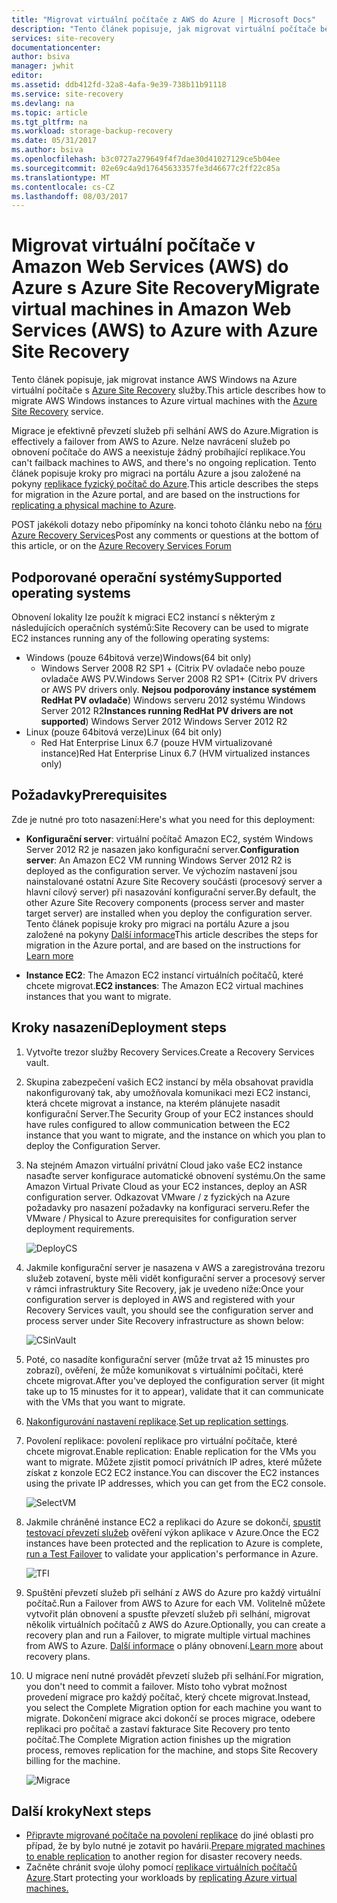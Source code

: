 ```yaml
---
title: "Migrovat virtuální počítače z AWS do Azure | Microsoft Docs"
description: "Tento článek popisuje, jak migrovat virtuální počítače běžící v Amazon Web Services (AWS) do Azure pomocí Azure Site Recovery."
services: site-recovery
documentationcenter: 
author: bsiva
manager: jwhit
editor: 
ms.assetid: ddb412fd-32a8-4afa-9e39-738b11b91118
ms.service: site-recovery
ms.devlang: na
ms.topic: article
ms.tgt_pltfrm: na
ms.workload: storage-backup-recovery
ms.date: 05/31/2017
ms.author: bsiva
ms.openlocfilehash: b3c0727a279649f4f7dae30d41027129ce5b04ee
ms.sourcegitcommit: 02e69c4a9d17645633357fe3d46677c2ff22c85a
ms.translationtype: MT
ms.contentlocale: cs-CZ
ms.lasthandoff: 08/03/2017
---
```

# <a name="migrate-virtual-machines-in-amazon-web-services-aws-to-azure-with-azure-site-recovery"></a><span data-ttu-id="cca71-103">Migrovat virtuální počítače v Amazon Web Services (AWS) do Azure s Azure Site Recovery</span><span class="sxs-lookup"><span data-stu-id="cca71-103">Migrate virtual machines in Amazon Web Services (AWS) to Azure with Azure Site Recovery</span></span>

<span data-ttu-id="cca71-104">Tento článek popisuje, jak migrovat instance AWS Windows na Azure virtuální počítače s [Azure Site Recovery](site-recovery-overview.md) služby.</span><span class="sxs-lookup"><span data-stu-id="cca71-104">This article describes how to migrate AWS Windows instances to Azure virtual machines with the [Azure Site Recovery](site-recovery-overview.md) service.</span></span>

<span data-ttu-id="cca71-105">Migrace je efektivně převzetí služeb při selhání AWS do Azure.</span><span class="sxs-lookup"><span data-stu-id="cca71-105">Migration is effectively a failover from AWS to Azure.</span></span> <span data-ttu-id="cca71-106">Nelze navrácení služeb po obnovení počítače do AWS a neexistuje žádný probíhající replikace.</span><span class="sxs-lookup"><span data-stu-id="cca71-106">You can't failback machines to AWS, and there's no ongoing replication.</span></span> <span data-ttu-id="cca71-107">Tento článek popisuje kroky pro migraci na portálu Azure a jsou založené na pokyny [replikace fyzický počítač do Azure](site-recovery-vmware-to-azure.md).</span><span class="sxs-lookup"><span data-stu-id="cca71-107">This article describes the steps for migration in the Azure portal, and are based on the instructions for [replicating a physical machine to Azure](site-recovery-vmware-to-azure.md).</span></span>

<span data-ttu-id="cca71-108">POST jakékoli dotazy nebo připomínky na konci tohoto článku nebo na [fóru Azure Recovery Services](https://social.msdn.microsoft.com/forums/azure/home?forum=hypervrecovmgr)</span><span class="sxs-lookup"><span data-stu-id="cca71-108">Post any comments or questions at the bottom of this article, or on the [Azure Recovery Services Forum](https://social.msdn.microsoft.com/forums/azure/home?forum=hypervrecovmgr)</span></span>

## <a name="supported-operating-systems"></a><span data-ttu-id="cca71-109">Podporované operační systémy</span><span class="sxs-lookup"><span data-stu-id="cca71-109">Supported operating systems</span></span>

<span data-ttu-id="cca71-110">Obnovení lokality lze použít k migraci EC2 instancí s některým z následujících operačních systémů:</span><span class="sxs-lookup"><span data-stu-id="cca71-110">Site Recovery can be used to migrate EC2 instances running any of the following operating systems:</span></span>

- <span data-ttu-id="cca71-111">Windows (pouze 64bitová verze)</span><span class="sxs-lookup"><span data-stu-id="cca71-111">Windows(64 bit only)</span></span>
    - <span data-ttu-id="cca71-112">Windows Server 2008 R2 SP1 + (Citrix PV ovladače nebo pouze ovladače AWS PV.</span><span class="sxs-lookup"><span data-stu-id="cca71-112">Windows Server 2008 R2 SP1+ (Citrix PV drivers or AWS PV drivers only.</span></span> <span data-ttu-id="cca71-113">**Nejsou podporovány instance systémem RedHat PV ovladače**) Windows serveru 2012 systému Windows Server 2012 R2</span><span class="sxs-lookup"><span data-stu-id="cca71-113">**Instances running RedHat PV drivers are not supported**) Windows Server 2012 Windows Server 2012 R2</span></span>
- <span data-ttu-id="cca71-114">Linux (pouze 64bitová verze)</span><span class="sxs-lookup"><span data-stu-id="cca71-114">Linux (64 bit only)</span></span>
    - <span data-ttu-id="cca71-115">Red Hat Enterprise Linux 6.7 (pouze HVM virtualizované instance)</span><span class="sxs-lookup"><span data-stu-id="cca71-115">Red Hat Enterprise Linux 6.7 (HVM virtualized instances only)</span></span>

## <a name="prerequisites"></a><span data-ttu-id="cca71-116">Požadavky</span><span class="sxs-lookup"><span data-stu-id="cca71-116">Prerequisites</span></span>

<span data-ttu-id="cca71-117">Zde je nutné pro toto nasazení:</span><span class="sxs-lookup"><span data-stu-id="cca71-117">Here's what you need for this deployment:</span></span>

* <span data-ttu-id="cca71-118">**Konfigurační server**: virtuální počítač Amazon EC2, systém Windows Server 2012 R2 je nasazen jako konfigurační server.</span><span class="sxs-lookup"><span data-stu-id="cca71-118">**Configuration server**: An Amazon EC2 VM running Windows Server 2012 R2 is deployed as the configuration server.</span></span> <span data-ttu-id="cca71-119">Ve výchozím nastavení jsou nainstalované ostatní Azure Site Recovery součásti (procesový server a hlavní cílový server) při nasazování konfigurační server.</span><span class="sxs-lookup"><span data-stu-id="cca71-119">By default, the other Azure Site Recovery components (process server and master target server) are installed when you deploy the configuration server.</span></span> <span data-ttu-id="cca71-120">Tento článek popisuje kroky pro migraci na portálu Azure a jsou založené na pokyny [Další informace](site-recovery-components.md)</span><span class="sxs-lookup"><span data-stu-id="cca71-120">This article describes the steps for migration in the Azure portal, and are based on the instructions for  [Learn more](site-recovery-components.md)</span></span>

* <span data-ttu-id="cca71-121">**Instance EC2**: The Amazon EC2 instancí virtuálních počítačů, které chcete migrovat.</span><span class="sxs-lookup"><span data-stu-id="cca71-121">**EC2 instances**: The Amazon EC2 virtual machines instances that you want to migrate.</span></span>

## <a name="deployment-steps"></a><span data-ttu-id="cca71-122">Kroky nasazení</span><span class="sxs-lookup"><span data-stu-id="cca71-122">Deployment steps</span></span>

1. <span data-ttu-id="cca71-123">Vytvořte trezor služby Recovery Services.</span><span class="sxs-lookup"><span data-stu-id="cca71-123">Create a Recovery Services vault.</span></span>
2. <span data-ttu-id="cca71-124">Skupina zabezpečení vašich EC2 instancí by měla obsahovat pravidla nakonfigurovaný tak, aby umožňovala komunikaci mezi EC2 instanci, která chcete migrovat a instance, na kterém plánujete nasadit konfigurační Server.</span><span class="sxs-lookup"><span data-stu-id="cca71-124">The Security Group of your EC2 instances should have rules configured to allow communication between the EC2 instance that you want to migrate, and the instance on which you plan to deploy the Configuration Server.</span></span>

3. <span data-ttu-id="cca71-125">Na stejném Amazon virtuální privátní Cloud jako vaše EC2 instance nasaďte server konfigurace automatické obnovení systému.</span><span class="sxs-lookup"><span data-stu-id="cca71-125">On the same Amazon Virtual Private Cloud as your EC2 instances, deploy an ASR configuration server.</span></span> <span data-ttu-id="cca71-126">Odkazovat VMware / z fyzických na Azure požadavky pro nasazení požadavky na konfiguraci serveru.</span><span class="sxs-lookup"><span data-stu-id="cca71-126">Refer the VMware / Physical to Azure prerequisites for configuration server deployment requirements.</span></span>

    ![DeployCS](./media/site-recovery-migrate-aws-to-azure/migration_pic2.png)

4.  <span data-ttu-id="cca71-128">Jakmile konfigurační server je nasazena v AWS a zaregistrována trezoru služeb zotavení, byste měli vidět konfigurační server a procesový server v rámci infrastruktury Site Recovery, jak je uvedeno níže:</span><span class="sxs-lookup"><span data-stu-id="cca71-128">Once your configuration server is deployed in AWS and registered with your Recovery Services vault, you should see the configuration server and process server under Site Recovery infrastructure as shown below:</span></span>

    ![CSinVault](./media/site-recovery-migrate-aws-to-azure/migration_pic3.png)

5. <span data-ttu-id="cca71-130">Poté, co nasadíte konfigurační server (může trvat až 15 minustes pro zobrazí), ověření, že může komunikovat s virtuálními počítači, které chcete migrovat.</span><span class="sxs-lookup"><span data-stu-id="cca71-130">After you've deployed the configuration server (it might take up to 15 minustes for it to appear), validate that it can communicate with the VMs that you want to migrate.</span></span>

6. <span data-ttu-id="cca71-131">[Nakonfigurování nastavení replikace](site-recovery-setup-replication-settings-vmware.md).</span><span class="sxs-lookup"><span data-stu-id="cca71-131">[Set up replication settings](site-recovery-setup-replication-settings-vmware.md).</span></span>

7. <span data-ttu-id="cca71-132">Povolení replikace: povolení replikace pro virtuální počítače, které chcete migrovat.</span><span class="sxs-lookup"><span data-stu-id="cca71-132">Enable replication: Enable replication for the VMs you want to migrate.</span></span> <span data-ttu-id="cca71-133">Můžete zjistit pomocí privátních IP adres, které můžete získat z konzole EC2 EC2 instance.</span><span class="sxs-lookup"><span data-stu-id="cca71-133">You can discover the EC2 instances using the private IP addresses, which you can get from the EC2 console.</span></span>

    ![SelectVM](./media/site-recovery-migrate-aws-to-azure/migration_pic4.png)

8. <span data-ttu-id="cca71-135">Jakmile chráněné instance EC2 a replikaci do Azure se dokončí, [spustit testovací převzetí služeb](site-recovery-test-failover-to-azure.md) ověření výkon aplikace v Azure.</span><span class="sxs-lookup"><span data-stu-id="cca71-135">Once the EC2 instances have been protected and the replication to Azure is complete, [run a Test Failover](site-recovery-test-failover-to-azure.md) to validate your application's performance in Azure.</span></span>

    ![TFI](./media/site-recovery-migrate-aws-to-azure/migration_pic5.png)

9. <span data-ttu-id="cca71-137">Spuštění převzetí služeb při selhání z AWS do Azure pro každý virtuální počítač.</span><span class="sxs-lookup"><span data-stu-id="cca71-137">Run a Failover from AWS to Azure for each VM.</span></span> <span data-ttu-id="cca71-138">Volitelně můžete vytvořit plán obnovení a spusťte převzetí služeb při selhání, migrovat několik virtuálních počítačů z AWS do Azure.</span><span class="sxs-lookup"><span data-stu-id="cca71-138">Optionally, you can create a recovery plan and run a Failover, to migrate multiple virtual machines from AWS to Azure.</span></span> <span data-ttu-id="cca71-139">[Další informace](site-recovery-create-recovery-plans.md) o plány obnovení.</span><span class="sxs-lookup"><span data-stu-id="cca71-139">[Learn more](site-recovery-create-recovery-plans.md) about recovery plans.</span></span>

10. <span data-ttu-id="cca71-140">U migrace není nutné provádět převzetí služeb při selhání.</span><span class="sxs-lookup"><span data-stu-id="cca71-140">For migration, you don't need to commit a failover.</span></span> <span data-ttu-id="cca71-141">Místo toho vybrat možnost provedení migrace pro každý počítač, který chcete migrovat.</span><span class="sxs-lookup"><span data-stu-id="cca71-141">Instead, you select the Complete Migration option for each machine you want to migrate.</span></span> <span data-ttu-id="cca71-142">Dokončení migrace akci dokončí se proces migrace, odebere replikaci pro počítač a zastaví fakturace Site Recovery pro tento počítač.</span><span class="sxs-lookup"><span data-stu-id="cca71-142">The Complete Migration action finishes up the migration process, removes replication for the machine, and stops Site Recovery billing for the machine.</span></span>

    ![Migrace](./media/site-recovery-migrate-aws-to-azure/migration_pic6.png)

## <a name="next-steps"></a><span data-ttu-id="cca71-144">Další kroky</span><span class="sxs-lookup"><span data-stu-id="cca71-144">Next steps</span></span>

- <span data-ttu-id="cca71-145">[Připravte migrované počítače na povolení replikace](site-recovery-azure-to-azure-after-migration.md) do jiné oblasti pro případ, že by bylo nutné je zotavit po havárii.</span><span class="sxs-lookup"><span data-stu-id="cca71-145">[Prepare migrated machines to enable replication](site-recovery-azure-to-azure-after-migration.md) to another region for disaster recovery needs.</span></span>
- <span data-ttu-id="cca71-146">Začněte chránit svoje úlohy pomocí [replikace virtuálních počítačů Azure](site-recovery-azure-to-azure.md).</span><span class="sxs-lookup"><span data-stu-id="cca71-146">Start protecting your workloads by [replicating Azure virtual machines.](site-recovery-azure-to-azure.md)</span></span>
